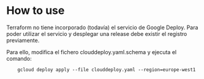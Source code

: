 # How to use 
Terraform no tiene incorporado (todavía) el servicio de Google Deploy. 
Para poder utilizar el servicio y desplegar una release debe existir el registro previamente. 

Para ello, modifica el fichero clouddeploy.yaml.schema y ejecuta el comando:

```
    gcloud deploy apply --file clouddeploy.yaml --region=europe-west1
```